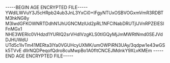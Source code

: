 -----BEGIN AGE ENCRYPTED FILE-----
YWdlLWVuY3J5cHRpb24ub3JnL3YxCi0+IFgyNTUxOSBVOGxmVmR3RDBTM3hkNG8y
M3IwdGFKOWNRTDdhN1JhUGNCMzlUd2pRL1NFClNabDRUTjlJVnRPZElESlFnMGx1
NHE3WERlc0VHdzd1YURIQ2srVHdIVzgKLS0tIGQyMjJmMWRtNmd0SEJVdDJHUWdU
UTd5c1IvTm41MERta3lYa0VGUHcyUXMK/umOWPiRN3UAy/3qdpw1e43wGSk5TVvE
dllrNQDPeqofQdro8cuMwpBo1A0fltCNCEJMdnkY9XLvKMEm
-----END AGE ENCRYPTED FILE-----
